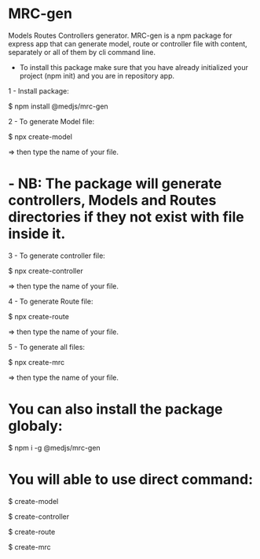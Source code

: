 # MRC-gen
Models Routes Controllers generator.
MRC-gen is a npm package for express app that can generate model, route or controller file with content, separately or all of them by cli command line.
- To install this package make sure that you have already initialized your project (npm init) and you are in repository app.

1 - Install package:

$ npm install @medjs/mrc-gen

2 - To generate Model file:

$ npx create-model

=> then type the name of your file.

# - NB: The package will generate controllers, Models and Routes directories if they not exist with file inside it. 

3 - To generate controller file:

$ npx create-controller

=> then type the name of your file.

4 - To generate Route file:

$ npx create-route

=> then type the name of your file.

5 - To generate all files:

$ npx create-mrc

=> then type the name of your file.

# You can also install the package globaly:

$ npm i -g @medjs/mrc-gen

# You will able to use direct command:

$ create-model

$ create-controller

$ create-route

$ create-mrc
